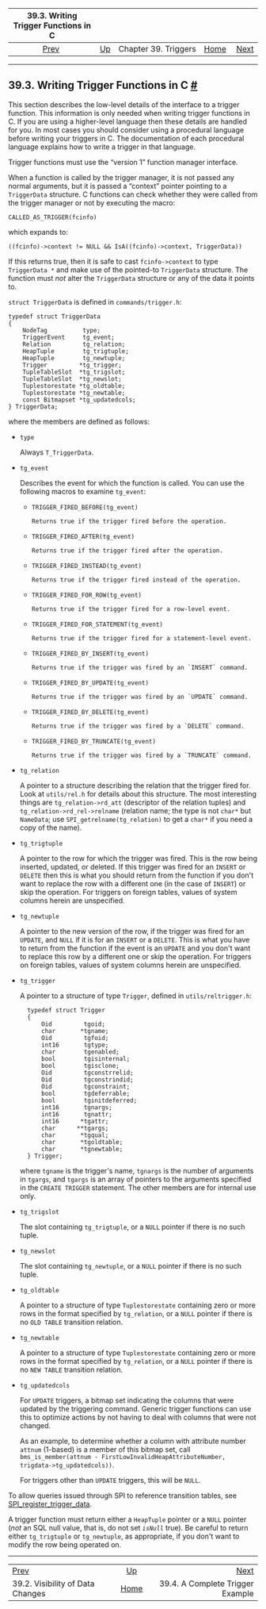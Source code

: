 <!--?xml version="1.0" encoding="UTF-8" standalone="no"?-->

|                 39.3. Writing Trigger Functions in C                 |                                            |                      |                                                       |                                                                  |
| :------------------------------------------------------------------: | :----------------------------------------- | :------------------: | ----------------------------------------------------: | ---------------------------------------------------------------: |
| [Prev](trigger-datachanges.html "39.2. Visibility of Data Changes")  | [Up](triggers.html "Chapter 39. Triggers") | Chapter 39. Triggers | [Home](index.html "PostgreSQL 17devel Documentation") |  [Next](trigger-example.html "39.4. A Complete Trigger Example") |

***

## 39.3. Writing Trigger Functions in C [#](#TRIGGER-INTERFACE)

This section describes the low-level details of the interface to a trigger function. This information is only needed when writing trigger functions in C. If you are using a higher-level language then these details are handled for you. In most cases you should consider using a procedural language before writing your triggers in C. The documentation of each procedural language explains how to write a trigger in that language.

Trigger functions must use the “version 1” function manager interface.

When a function is called by the trigger manager, it is not passed any normal arguments, but it is passed a “context” pointer pointing to a `TriggerData` structure. C functions can check whether they were called from the trigger manager or not by executing the macro:

    CALLED_AS_TRIGGER(fcinfo)

which expands to:

    ((fcinfo)->context != NULL && IsA((fcinfo)->context, TriggerData))

If this returns true, then it is safe to cast `fcinfo->context` to type `TriggerData *` and make use of the pointed-to `TriggerData` structure. The function must *not* alter the `TriggerData` structure or any of the data it points to.

`struct TriggerData` is defined in `commands/trigger.h`:

    typedef struct TriggerData
    {
        NodeTag          type;
        TriggerEvent     tg_event;
        Relation         tg_relation;
        HeapTuple        tg_trigtuple;
        HeapTuple        tg_newtuple;
        Trigger         *tg_trigger;
        TupleTableSlot  *tg_trigslot;
        TupleTableSlot  *tg_newslot;
        Tuplestorestate *tg_oldtable;
        Tuplestorestate *tg_newtable;
        const Bitmapset *tg_updatedcols;
    } TriggerData;

where the members are defined as follows:

* `type`

    Always `T_TriggerData`.

* `tg_event`

    Describes the event for which the function is called. You can use the following macros to examine `tg_event`:

  * `TRIGGER_FIRED_BEFORE(tg_event)`

        Returns true if the trigger fired before the operation.

  * `TRIGGER_FIRED_AFTER(tg_event)`

        Returns true if the trigger fired after the operation.

  * `TRIGGER_FIRED_INSTEAD(tg_event)`

        Returns true if the trigger fired instead of the operation.

  * `TRIGGER_FIRED_FOR_ROW(tg_event)`

        Returns true if the trigger fired for a row-level event.

  * `TRIGGER_FIRED_FOR_STATEMENT(tg_event)`

        Returns true if the trigger fired for a statement-level event.

  * `TRIGGER_FIRED_BY_INSERT(tg_event)`

        Returns true if the trigger was fired by an `INSERT` command.

  * `TRIGGER_FIRED_BY_UPDATE(tg_event)`

        Returns true if the trigger was fired by an `UPDATE` command.

  * `TRIGGER_FIRED_BY_DELETE(tg_event)`

        Returns true if the trigger was fired by a `DELETE` command.

  * `TRIGGER_FIRED_BY_TRUNCATE(tg_event)`

        Returns true if the trigger was fired by a `TRUNCATE` command.

* `tg_relation`

    A pointer to a structure describing the relation that the trigger fired for. Look at `utils/rel.h` for details about this structure. The most interesting things are `tg_relation->rd_att` (descriptor of the relation tuples) and `tg_relation->rd_rel->relname` (relation name; the type is not `char*` but `NameData`; use `SPI_getrelname(tg_relation)` to get a `char*` if you need a copy of the name).

* `tg_trigtuple`

    A pointer to the row for which the trigger was fired. This is the row being inserted, updated, or deleted. If this trigger was fired for an `INSERT` or `DELETE` then this is what you should return from the function if you don't want to replace the row with a different one (in the case of `INSERT`) or skip the operation. For triggers on foreign tables, values of system columns herein are unspecified.

* `tg_newtuple`

    A pointer to the new version of the row, if the trigger was fired for an `UPDATE`, and `NULL` if it is for an `INSERT` or a `DELETE`. This is what you have to return from the function if the event is an `UPDATE` and you don't want to replace this row by a different one or skip the operation. For triggers on foreign tables, values of system columns herein are unspecified.

* `tg_trigger`

    A pointer to a structure of type `Trigger`, defined in `utils/reltrigger.h`:

        typedef struct Trigger
        {
            Oid         tgoid;
            char       *tgname;
            Oid         tgfoid;
            int16       tgtype;
            char        tgenabled;
            bool        tgisinternal;
            bool        tgisclone;
            Oid         tgconstrrelid;
            Oid         tgconstrindid;
            Oid         tgconstraint;
            bool        tgdeferrable;
            bool        tginitdeferred;
            int16       tgnargs;
            int16       tgnattr;
            int16      *tgattr;
            char      **tgargs;
            char       *tgqual;
            char       *tgoldtable;
            char       *tgnewtable;
        } Trigger;

    where `tgname` is the trigger's name, `tgnargs` is the number of arguments in `tgargs`, and `tgargs` is an array of pointers to the arguments specified in the `CREATE TRIGGER` statement. The other members are for internal use only.

* `tg_trigslot`

    The slot containing `tg_trigtuple`, or a `NULL` pointer if there is no such tuple.

* `tg_newslot`

    The slot containing `tg_newtuple`, or a `NULL` pointer if there is no such tuple.

* `tg_oldtable`

    A pointer to a structure of type `Tuplestorestate` containing zero or more rows in the format specified by `tg_relation`, or a `NULL` pointer if there is no `OLD TABLE` transition relation.

* `tg_newtable`

    A pointer to a structure of type `Tuplestorestate` containing zero or more rows in the format specified by `tg_relation`, or a `NULL` pointer if there is no `NEW TABLE` transition relation.

* `tg_updatedcols`

    For `UPDATE` triggers, a bitmap set indicating the columns that were updated by the triggering command. Generic trigger functions can use this to optimize actions by not having to deal with columns that were not changed.

    As an example, to determine whether a column with attribute number `attnum` (1-based) is a member of this bitmap set, call `bms_is_member(attnum - FirstLowInvalidHeapAttributeNumber, trigdata->tg_updatedcols))`.

    For triggers other than `UPDATE` triggers, this will be `NULL`.

To allow queries issued through SPI to reference transition tables, see [SPI\_register\_trigger\_data](spi-spi-register-trigger-data.html "SPI_register_trigger_data").

A trigger function must return either a `HeapTuple` pointer or a `NULL` pointer (*not* an SQL null value, that is, do not set *`isNull`* true). Be careful to return either `tg_trigtuple` or `tg_newtuple`, as appropriate, if you don't want to modify the row being operated on.

***

|                                                                      |                                                       |                                                                  |
| :------------------------------------------------------------------- | :---------------------------------------------------: | ---------------------------------------------------------------: |
| [Prev](trigger-datachanges.html "39.2. Visibility of Data Changes")  |       [Up](triggers.html "Chapter 39. Triggers")      |  [Next](trigger-example.html "39.4. A Complete Trigger Example") |
| 39.2. Visibility of Data Changes                                     | [Home](index.html "PostgreSQL 17devel Documentation") |                                 39.4. A Complete Trigger Example |
